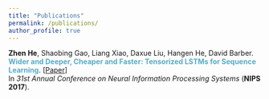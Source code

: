 ```yaml
---
title: "Publications"
permalink: /publications/
author_profile: true
---
```


**Zhen He**, Shaobing Gao, Liang Xiao, Daxue Liu, Hangen He, David Barber.<br>
**<span style="color:#52adc8">Wider and Deeper, Cheaper and Faster: Tensorized LSTMs for Sequence Learning</span>**. [[Paper](http://papers.nips.cc/paper/6606-wider-and-deeper-cheaper-and-faster-tensorized-lstms-for-sequence-learning)]<br>
In <i>31st Annual Conference on Neural Information Processing Systems</i> (**NIPS 2017**).
